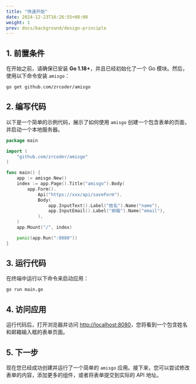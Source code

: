 ```yaml
---
title: "快速开始"
date: 2024-12-23T16:26:55+08:00
weight: 1
prev: docs/background/design-principle
---
```


## 1. 前置条件

在开始之前，请确保已安装 **Go 1.18+**，并且已经初始化了一个 Go 模块。然后，使用以下命令安装 `amisgo`：

```bash
go get github.com/zrcoder/amisgo
```

## 2. 编写代码

以下是一个简单的示例代码，展示了如何使用 `amisgo` 创建一个包含表单的页面，并启动一个本地服务器。

```go {base_url=".",filename="quick-start.go"} 
package main

import (
	"github.com/zrcoder/amisgo"
)

func main() {
	app := amisgo.New()
	index := app.Page().Title("amisgo").Body(
		app.Form().
			Api("https://xxx/api/saveForm").
			Body(
				app.InputText().Label("姓名").Name("name"),
				app.InputEmail().Label("邮箱").Name("email"),
			),
	)
	app.Mount("/", index)

	panic(app.Run(":8080"))
}
```

## 3. 运行代码

在终端中运行以下命令来启动应用：

```bash
go run main.go
```

## 4. 访问应用

运行代码后，打开浏览器并访问 [http://localhost:8080](http://localhost:8080)，您将看到一个包含姓名和邮箱输入框的表单页面。

## 5. 下一步

现在您已经成功创建并运行了一个简单的 `amisgo` 应用。接下来，您可以尝试修改表单的内容，添加更多的组件，或者将表单提交到实际的 API 地址。
